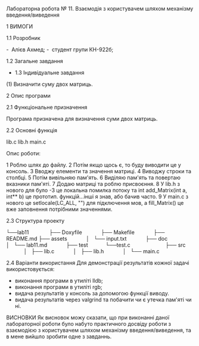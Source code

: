 Лабораторна робота № 11. Взаємодія з користувачем шляхом механізму
введення/виведення

1 ВИМОГИ

1.1 Розробник

-  Алієв Ахмед;
-  студент групи КН-922б;

1.2 Загальне завдання

- 1.3 Індивідуальне завдання

(1) Визначити суму двох матриць.

2 Опис програми

2.1 Функціональне призначення

Програма призначена для визначення суми двох матриць.

2.2 Основні функція

lib.c lib.h main.c

Опис роботи:

1 Роблю шлях до файлу.
2 Потім якщо щось є, то буду виводити це у консоль.
3 Вводжу елементи та значення матриці.
4 Виводжу строки та столбці.
5 Потім вивільняю пам'ять.
6 Виділяю пам'ять та повертаю вказники пам'яті.
7 Додаю матриці та роблю присвоєння.
8 У lib.h з нового для було -3 це локальна помилка потоку та int add_Matrix(int a, int\*\* b) це прототип. функцій...інші я знав, або бачив часто.
9 У main.c з нового це setlocale(LC_ALL, "") для підключення мов, а fill_Matrix() це вже заповнення потрібними значеннями.

  
2.3 Структура проекту

└──lab11 
            ├── Doxyfile
            ├── Makefile
            ├── README.md
├── assets
            │   └── input.txt
            ├── doc 
            │   └── lab11.md
            ├── test
           └──test.c           
            ├── src
            │   ├── lib.c
            │   ├── lib.h
            │   └── main.c

2.4 Варіанти використання
Для демонстрації результатів кожної задачі використовується:

- виконання програми в утиліті lldb;
- виконання програми в утиліті rgb;
- видача результатів у консоль за допомогою функції виводу.
- видача результатів через valgrind та побачити чи є утечка пам'яті чи ні.



ВИСНОВКИ
Як висновок можу сказати, що при виконанні даної лабораторної роботи було набуто практичного досвіду роботи з взаємодією з користувачем шляхом механізму
введення/виведення, та в мене вийшло зробити одне з завданнь.
